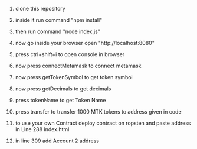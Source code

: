 1. clone this repository
2. inside it run command "npm install"
3. then run command "node index.js"
4. now go inside your browser open "http://localhost:8080"
5. press ctrl+shift+i to open console in browser
6. now press connectMetamask to connect metamask
7. now press getTokenSymbol to get token symbol
8. now press getDecimals to get decimals
9. press tokenName to get Token Name
10. press transfer to transfer 1000 MTK tokens to address given in code

11. to use your own Contract deploy contract on ropsten and paste address in Line 288 index.html
12. in line 309 add Account 2 address
